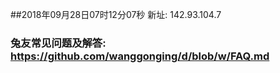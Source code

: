 ##2018年09月28日07时12分07秒 新址: 142.93.104.7
### 兔友常见问题及解答: https://github.com/wanggonging/d/blob/w/FAQ.md
